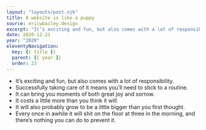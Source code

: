 ```yaml
---
layout: "layouts/post.njk"
title: A website is like a puppy
source: ericwbailey.design
excerpt: "It’s exciting and fun, but also comes with a lot of responsibility"
date: 2020-12-21
year: "2020"
eleventyNavigation:
  key: {{ title }}
  parent: {{ year }}
  order: 23
---
```


- It’s exciting and fun, but also comes with a lot of responsibility.
- Successfully taking care of it means you’ll need to stick to a routine.
- It can bring you moments of both great joy and sorrow.
- It costs a little more than you think it will.
- It will also probably grow to be a little bigger than you first thought.
- Every once in awhile it will shit on the floor at three in the morning, and there’s nothing you can do to prevent it.
